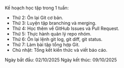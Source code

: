 Kế hoạch học tập trong 1 tuần:
- Thứ 2: Ôn lại Git cơ bản.
- Thứ 3: Luyện tập branching và merging.
- Thứ 4: Học thêm về GitHub Issues và Pull Request.
- Thứ 5: Thực hành quản lý repo nhóm.
- Thứ 6: Ôn lại lệnh git log, git diff, git status.
- Thứ 7: Làm bài tập tổng hợp Git.
- Chủ nhật: Tổng kết kiến thức và viết báo cáo.

Ngày bắt đầu: 02/10/2025
Ngày kết thúc: 09/10/2025
